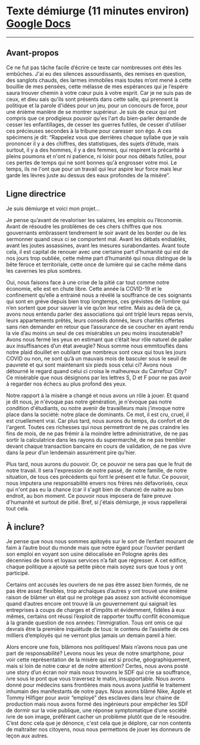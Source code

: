 # Texte démiurge (11 minutes environ) [Google Docs](https://docs.google.com/document/d/1SRxWJOce42_WTErF3UHdD8z41Ujj9Aixwxv6VOyc--w/edit#heading=h.6jauyandfzmz)
----

## Avant-propos
Ce ne fut pas tâche facile d’écrire ce texte car nombreuses ont étés les embûches. J'ai eu des silences assourdissants, des remises en question, des sanglots chauds, des larmes immobiles mais toutes m’ont mené à cette bouillie de mes pensées, cette mélasse de mes espérances qui je l’espère saura trouver chemin à votre cœur puis à votre esprit. Car je ne suis pas de ceux, et dieu sais qu'ils sont présents dans cette salle, qui prennent la politique et la parole d'idées pour un jeu, pour un concours de force, pour une énième manière de se montrer supérieur. Je suis de ceux qui ont compris que ce prodigieux pouvoir qu'es l'art du bien-parler demande de cesser les enfantillages, de cesser les guerres futiles, de cesser d'utiliser ces précieuses secondes à la tribune pour caresser son égo. A ces spécimens je dit: “Rappelez vous que derrières chaque syllabe que je vais prononcer il y a des chiffres, des statistiques, des sujets d’étude, mais surtout, il y a des hommes, il y a des femmes, qui respirent la précarité à pleins poumons et n'ont ni patience, ni loisir pour nos débats futiles, pour ces pertes de temps qui ne sont bonnes qu'à engrosser votre moi. Le temps, ils ne l'ont que pour un travail qui leur aspire leur force mais leur garde les lèvres juste au dessus des eaux profondes de la misère”.
    
## Ligne directrice

Je suis démiurge et voici mon projet…

Je pense qu’avant de revaloriser les salaires, les emplois ou l’économie. Avant de résoudre les problèmes de ces chers chiffres que nos gouvernants embrassent tendrement le soir avant de les border ou de les sermonner quand ceux ci se comportent mal. Avant les débats endiablés, avant les joutes assassines, avant les mesures surabondantes. Avant toute cela, il est capital de renouer avec une certaine part d'humanité qui est de nos jours trop oubliée, cette même part d’humanité qui nous distingue de la bête féroce et territoriale, cette once de lumière qui se cache même dans les cavernes les plus sombres.

Oui, nous faisons face à une crise de la pitié car tout comme notre économie, elle est en chute libre. Cette année la COVID-19 et le confinement qu’elle a entrainé nous a révélé la souffrance de ces soignants qui sont en grève depuis bien trop longtemps, ces grévistes de l’ombre qui n’en sortent que pour sauver la vie qu’on leur retire. Mais au delà de ça, avons nous entendu parler des associations qui ont triplé leurs repas servis, leurs appartements prêtés, leurs conseils donnés, leurs charités offertes sans rien demander en retour que l’assurance de se coucher en ayant rendu la vie d’au moins un seul de ces misérables un peu moins insoutenable? Avons nous fermé les yeux en estimant que c’était leur rôle naturel de palier aux insuffisances d’un état aveugle? Nous somme nous emmitouflés dans notre plaid douillet en oubliant que nombreux sont ceux qui tous les jours COVID ou non, ne sont qu’à un mauvais mois de basculer sous le seuil de pauvreté et qui sont maintenant six pieds sous celui ci? Avons nous détourné le regard quand celui ci croisa le malheureux du Carrefour City? Ce misérable que nous désignons par les lettres S, D et F pour ne pas avoir à regarder nos échecs au plus profond des yeux.

Notre rapport à la misère a changé et nous avons un rôle à jouer. Et quand je dit nous, je n'évoque pas notre génération, je n'évoque pas notre condition d'étudiants, ou notre avenir de travailleurs mais j'invoque notre place dans la société: notre place de dominants. Ce mot, il est cru, cruel, il est cruellement vrai. Car plus tard, nous aurons du temps, du confort et de l'argent. Toutes ces richesses qui nous permettront de ne pas craindre les fins de mois, de ne pas frémir à la moindre lettre administrative, de ne pas sortir la calculatrice dans les rayons du supermarché, de ne pas trembler devant chaque transaction bancaire en cours de validation, de ne pas vivre dans la peur d’un lendemain assurément pire qu’hier.

Plus tard, nous aurons du pouvoir. Or, ce pouvoir ne sera pas que le fruit de notre travail. Il sera l'expression de notre passé, de notre famille, de notre situation, de tous ces précédents qui font le présent et le futur. Ce pouvoir, nous imputera une responsabilité envers nos frères nés défavorisés, ceux qui n'ont pas eu la chance (car il s'agit bien de chance) de naitre au bon endroit, au bon moment. Ce pouvoir nous imposera de faire preuve d'humanité et surtout de pitié. Bref, si j'étais démiurge, je vous rappellerai tout cela.

## À inclure? 

Je pense que nous nous sommes apitoyés sur le sort de l’enfant mourant de faim à l’autre bout du monde mais que notre égard pour l’ouvrier perdant son emploi en voyant son usine délocalisée en Pologne après des décennies de bons et loyaux services n’a fait que régresser. A cet édifice, chaque politique a ajouté sa petite pièce mais soyez surs que tous y ont participé. 

Certains ont accusés les ouvriers de ne pas être assez bien formés, de ne pas être assez flexibles, trop archaïques d’autres y ont trouvé une énième raison de blâmer un état qui ne protège pas assez son activité économique quand d’autres encore ont trouvé là un gouvernement qui saignait les entreprises à coups de charges et d’impôts et évidemment, fidèles à eux mêmes, certains ont réussi l’exploit de rapporter touffu conflit économique à la grande question de nos années: l’immigration. Tous ont omis ce qui devrais être la première inquiétude de tous: le contenu de l’assiette de ces milliers d’employés qui ne verront plus jamais un demain pareil à hier. 

Alors encore une fois, blâmons nos politiques! Mais n’avons nous pas une part de responsabilité? Levons nous les yeux de notre smartphone, pour voir cette représentation de la misère qui est si proche, géographiquement, mais si loin de notre cœur et de notre attention? Certes, nous avons posté une story d’un écran noir mais nous trouvons le SDF qui crie sa souffrance, ivre sous le pont que vous traversez le matin,  insupportable. Nous avons donné pour médecins sans frontières mais nous avons justifié le traitement inhumain des manifestants de notre pays. Nous avons blâmé Nike, Apple et Tommy Hilfiger pour avoir “employé” des esclaves dans leur chaine de production mais nous avons formé des ingénieurs pour empêcher les SDF de dormir sur la voie publique, une réponse symptomatique d’une société ivre de son image, préférant cacher un problème plutôt que de le résoudre. C’est donc cela que je dénonce, c'est cela que je déplore, car non contents de maltraiter nos citoyens, nous nous permettons de jouer les donneurs de leçon aux autres.
